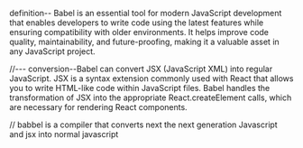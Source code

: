 definition-- Babel is an essential tool for modern JavaScript development that enables developers to write code using the latest features while ensuring compatibility with older environments. It helps improve code quality, maintainability, and future-proofing, making it a valuable asset in any JavaScript project.


//--- conversion--Babel can convert JSX (JavaScript XML) into regular JavaScript. JSX is a syntax extension commonly used with React that allows you to write HTML-like code within JavaScript files. Babel handles the transformation of JSX into the appropriate React.createElement calls, which are necessary for rendering React components.


// babbel is a compiler that converts next the next generation Javascript and jsx into normal javascript
